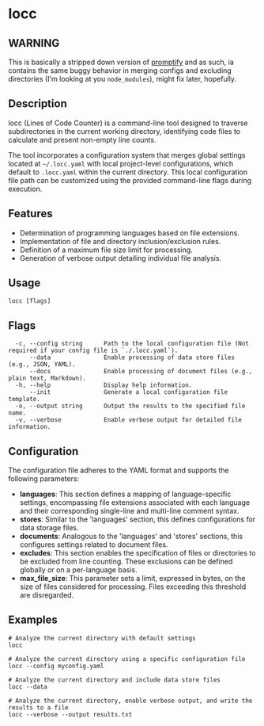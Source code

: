 # locc

## WARNING

This is basically a stripped down version of [promptify](https://github.com/zewebdev1337/promptify) and as such, ia contains the same buggy behavior in merging configs and excluding directories (I'm looking at you `node_modules`), might fix later, hopefully.

## Description
locc (Lines of Code Counter) is a command-line tool designed to traverse subdirectories in the current working directory, identifying code files to calculate and present non-empty line counts.

The tool incorporates a configuration system that merges global settings located at `~/.locc.yaml` with local project-level configurations, which default to `.locc.yaml` within the current directory. This local configuration file path can be customized using the provided command-line flags during execution.

## Features

- Determination of programming languages based on file extensions.
- Implementation of file and directory inclusion/exclusion rules.
- Definition of a maximum file size limit for processing.
- Generation of verbose output detailing individual file analysis.

## Usage

```
locc [flags]
```

## Flags

```
  -c, --config string      Path to the local configuration file (Not required if your config file is `./.locc.yaml`).
      --data               Enable processing of data store files (e.g., JSON, YAML).
      --docs               Enable processing of document files (e.g., plain text, Markdown).
  -h, --help               Display help information.
      --init               Generate a local configuration file template.
  -o, --output string      Output the results to the specified file name.
  -v, --verbose            Enable verbose output for detailed file information.
```

## Configuration

The configuration file adheres to the YAML format and supports the following parameters:

- **languages**: This section defines a mapping of language-specific settings, encompassing file extensions associated with each language and their corresponding single-line and multi-line comment syntax.
- **stores**: Similar to the 'languages' section, this defines configurations for data storage files.
- **documents**: Analogous to the 'languages' and 'stores' sections, this configures settings related to document files.
- **excludes**: This section enables the specification of files or directories to be excluded from line counting. These exclusions can be defined globally or on a per-language basis.
- **max_file_size**: This parameter sets a limit, expressed in bytes, on the size of files considered for processing. Files exceeding this threshold are disregarded.


## Examples

```
# Analyze the current directory with default settings
locc

# Analyze the current directory using a specific configuration file
locc --config myconfig.yaml

# Analyze the current directory and include data store files
locc --data

# Analyze the current directory, enable verbose output, and write the results to a file
locc --verbose --output results.txt
```
